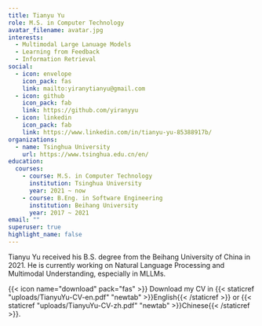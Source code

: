 ```yaml
---
title: Tianyu Yu
role: M.S. in Computer Technology
avatar_filename: avatar.jpg
interests:
  - Multimodal Large Lanuage Models
  - Learning from Feedback
  - Information Retrieval
social:
  - icon: envelope
    icon_pack: fas
    link: mailto:yiranytianyu@gmail.com
  - icon: github
    icon_pack: fab
    link: https://github.com/yiranyyu
  - icon: linkedin
    icon_pack: fab
    link: https://www.linkedin.com/in/tianyu-yu-85388917b/
organizations:
  - name: Tsinghua University
    url: https://www.tsinghua.edu.cn/en/
education:
  courses:
    - course: M.S. in Computer Technology
      institution: Tsinghua University
      year: 2021 ~ now
    - course: B.Eng. in Software Engineering
      institution: Beihang University
      year: 2017 ~ 2021
email: ""
superuser: true
highlight_name: false
---
```

Tianyu Yu received his B.S. degree from the Beihang University of China in 2021. He is currently working on Natural Language Processing and Multimodal Understanding, especially in MLLMs.

{{< icon name="download" pack="fas" >}} Download my CV in {{< staticref "uploads/TianyuYu-CV-en.pdf" "newtab" >}}English{{< /staticref >}} or {{< staticref "uploads/TianyuYu-CV-zh.pdf" "newtab" >}}Chinese{{< /staticref >}}.
